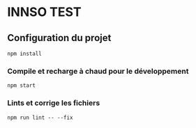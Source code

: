 # INNSO TEST

## Configuration du projet
```
npm install
```

### Compile et recharge à chaud pour le développement
```
npm start
```

### Lints et corrige les fichiers
```
npm run lint -- --fix
```

